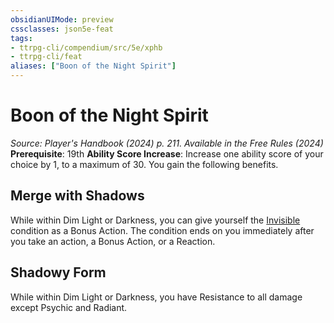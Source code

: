 ```yaml
---
obsidianUIMode: preview
cssclasses: json5e-feat
tags:
- ttrpg-cli/compendium/src/5e/xphb
- ttrpg-cli/feat
aliases: ["Boon of the Night Spirit"]
---
```

# Boon of the Night Spirit
*Source: Player's Handbook (2024) p. 211. Available in the Free Rules (2024)*  
**Prerequisite**: 19th
**Ability Score Increase**: Increase one ability score of your choice by 1, to a maximum of 30.
You gain the following benefits.

## Merge with Shadows

While within Dim Light or Darkness, you can give yourself the [Invisible](3-Mechanics/CLI/rules/conditions.md#Invisible) condition as a Bonus Action. The condition ends on you immediately after you take an action, a Bonus Action, or a Reaction.

## Shadowy Form

While within Dim Light or Darkness, you have Resistance to all damage except Psychic and Radiant.